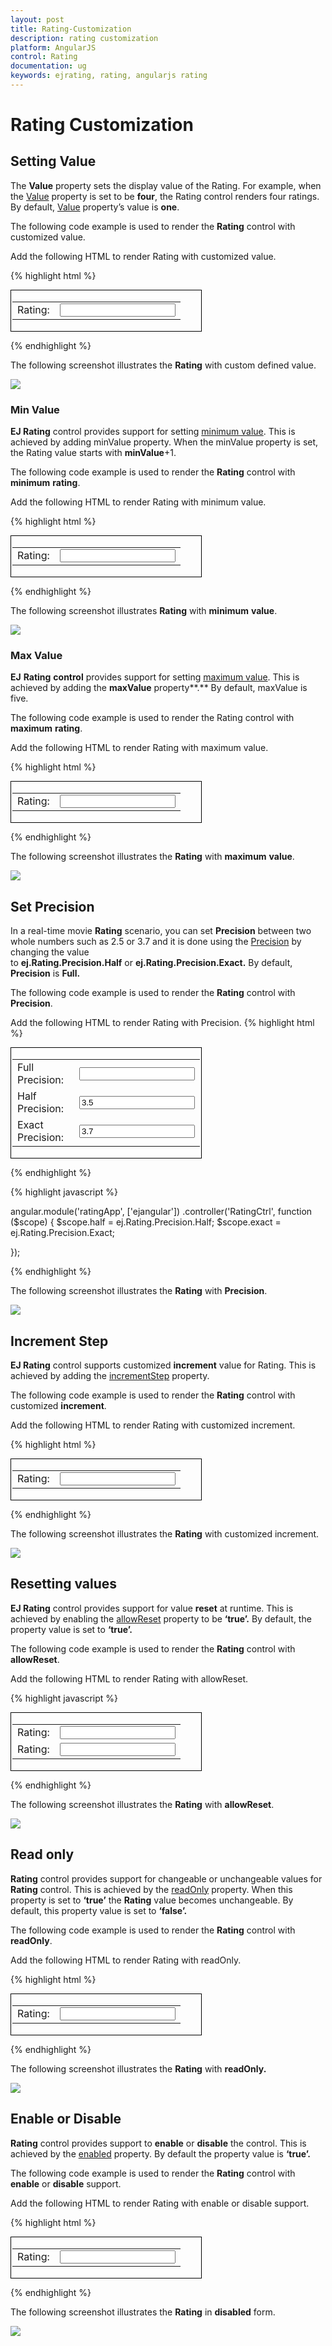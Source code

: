 ```yaml
---
layout: post
title: Rating-Customization
description: rating customization
platform: AngularJS
control: Rating
documentation: ug
keywords: ejrating, rating, angularjs rating 
---
```


# Rating Customization

## Setting Value

The **Value** property sets the display value of the Rating. For example, when the [Value](https://help.syncfusion.com/api/js/ejrating#members:value) property is set to be **four**, the Rating control renders four ratings. By default, [Value](https://help.syncfusion.com/api/js/ejrating#members:value) property’s value is **one**.

The following code example is used to render the **Rating** control with customized value.

 Add the following HTML to render Rating with customized value.

{% highlight html %}

 <div id="container" style="border: 1px solid black; width: 300px; padding: 2px">
    <table>
        <tr>
            <td valign="top">
                Rating:
            </td>
            <td>
                <input id="rating" type="text" ej-rating e-value="4"/>
            </td>
        </tr>
    </table>
</div>

{% endhighlight %}

The following screenshot illustrates the **Rating** with custom defined value.

![](Rating-Customization_images/Rating-Customization_img1.png) 

### Min Value

**EJ Rating** control provides support for setting [minimum value](https://help.syncfusion.com/api/js/ejrating#members:minvalue). This is achieved by adding minValue property. When the minValue property is set, the Rating value starts with **minValue**+1.

The following code example is used to render the **Rating** control with **minimum** **rating**.

 Add the following HTML to render Rating with minimum value.

{% highlight html %}

<div id="container" style="border: 1px solid black; width: 300px; padding: 2px">
   <table>
        <tr>
            <td valign="top">Rating:
            </td>
            <td>
                <input id="rating" type="text" ej-rating e-minvalue="3"/>
            </td>
        </tr>
    </table>
</div>

{% endhighlight %}

The following screenshot illustrates **Rating** with **minimum** **value**.         

![](Rating-Customization_images/Rating-Customization_img2.png) 

### Max Value

**EJ** **Rating** **control** provides support for setting [maximum value](https://help.syncfusion.com/api/js/ejrating#members:maxvalue). This is achieved by adding the **maxValue** property**.** By default, maxValue is five.

The following code example is used to render the Rating control with **maximum** **rating**.

 Add the following HTML to render Rating with maximum value.

{% highlight html %}

<div id="container" style="border: 1px solid black; width: 300px; padding: 2px">
   <table>
        <tr>
            <td valign="top">Rating:
            </td>
            <td>
                <input id="rating" type="text" ej-rating e-maxvalue="10"/>
            </td>
        </tr>
    </table>
</div>

{% endhighlight %}

The following screenshot illustrates the **Rating** with **maximum** **value**.

![](Rating-Customization_images/Rating-Customization_img3.png) 

## Set Precision

In a real-time movie **Rating** scenario, you can set **Precision** between two whole numbers such as 2.5 or 3.7 and it is done using the [Precision](https://help.syncfusion.com/api/js/ejrating#members:precision) by changing the value to **ej.Rating.Precision.Half** or **ej.Rating.Precision.Exact.** By default, **Precision** is **Full.**

The following code example is used to render the **Rating** control with **Precision**.

 Add the following HTML to render Rating with Precision.
{% highlight html %}

<div id="container" style="border: 1px solid black; width: 300px; padding: 2px">
    <table>
        <tr>
            <td valign="top">Full Precision:
            </td>
            <td>
                <input id="rating" type="text"ej-rating e-value="4"/>               
            </td>
        </tr>   
        <tr>
            <td valign="top">Half Precision:
            </td>
            <td>
                <input id="halfRating" type="text" ej-rating e-precision="half" value="3.5"/>               
            </td>
        </tr>  
        <tr>
            <td valign="top">Exact Precision:
            </td>
            <td>
                <input id="exactRating" type="text" ej-rating e-precision="exact" value="3.7"/>               
            </td>
        </tr>         
    </table>
</div>
    
{% endhighlight %}

{% highlight javascript %}

angular.module('ratingApp', ['ejangular'])
    .controller('RatingCtrl', function ($scope) {
        $scope.half = ej.Rating.Precision.Half;
        $scope.exact = ej.Rating.Precision.Exact;

});

{% endhighlight %}

The following screenshot illustrates the **Rating** with **Precision**.

![](Rating-Customization_images/Rating-Customization_img4.png) 

## Increment Step

**EJ Rating** control supports customized **increment** value for Rating. This is achieved by adding the [incrementStep](https://help.syncfusion.com/api/js/ejrating#members:incrementstep) property.

The following code example is used to render the **Rating** control with customized **increment**.

 Add the following HTML to render Rating with customized increment.

{% highlight html %}

<div id="container" style="border: 1px solid black; width: 300px; padding: 2px">
    <table>
        <tr>
            <td valign="top">Rating:
            </td>
            <td>
                <input id="rating" type="text" ej-rating e-incrementstep="2" e-maxvalue="10"/>
            </td>
        </tr>
    </table>
</div>

{% endhighlight %}

The following screenshot illustrates the **Rating** with customized increment.

![](Rating-Customization_images/Rating-Customization_img5.png) 

## Resetting values

**EJ Rating** control provides support for value **reset** at runtime. This is achieved by enabling the [allowReset](https://help.syncfusion.com/api/js/ejrating#members:allowreset) property to be **‘true’.** By default, the property value is set to **‘true’.**

The following code example is used to render the **Rating** control with **allowReset**.

 Add the following HTML to render Rating with allowReset.

{% highlight javascript %}

<div id="container" style="border: 1px solid black; width: 300px; padding: 2px">
    <table>
        <tr>
            <td valign="top">Rating:
            </td>
            <td>
                <input id="rating" type="text" ej-rating e-allowreset="true"/>               
            </td>
        </tr>
        <tr>
            <td valign="top">Rating:
            </td>
            <td>
                 <input id="rest" type="text" ej-rating e-allowreset="false"/>                    
            </td>
        </tr>
    </table>
</div>

{% endhighlight %}


The following screenshot illustrates the **Rating** with **allowReset**.

![](Rating-Customization_images/Rating-Customization_img6.png) 

## Read only

**Rating** control provides support for changeable or unchangeable values for **Rating** control. This is achieved by the [readOnly](https://help.syncfusion.com/api/js/ejrating#members:readonly) property. When this property is set to **‘true’** the **Rating** value becomes unchangeable. By default, this property value is set to **‘false’.**

The following code example is used to render the **Rating** control with **readOnly**.

 Add the following HTML to render Rating with readOnly.

{% highlight html %}

<div id="container" style="border: 1px solid black; width: 300px; padding: 2px">
    <table>
        <tr>
            <td valign="top">Rating:
            </td>
            <td>
                <input id="rating" type="text" ej-rating e-readonly="true"/>
            </td>
        </tr>
    </table>
</div>

{% endhighlight %}


The following screenshot illustrates the **Rating** with **readOnly.**

![](Rating-Customization_images/Rating-Customization_img7.png) 

## Enable or Disable

**Rating** control provides support to **enable** or **disable** the control. This is achieved by the [enabled](https://help.syncfusion.com/api/js/ejrating#members:enabled) property. By default the property value is **‘true’.**

The following code example is used to render the **Rating** control with **enable** or **disable** support.

 Add the following HTML to render Rating with enable or disable support.

{% highlight html %}

<div id="container" style="border: 1px solid black; width: 300px; padding: 2px">
    <table>
        <tr>
            <td valign="top">Rating:
            </td>
            <td>
                <input id="rating" type="text" ej-rating e-enabled="false" />
            </td>
        </tr>
    </table>
</div>
    
{% endhighlight %}

The following screenshot illustrates the **Rating** in **disabled** form.

![](Rating-Customization_images/Rating-Customization_img8.png)